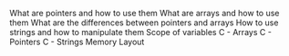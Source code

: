 What are pointers and how to use them
What are arrays and how to use them
What are the differences between pointers and arrays
How to use strings and how to manipulate them
Scope of variables
C - Arrays
C - Pointers
C - Strings
Memory Layout
